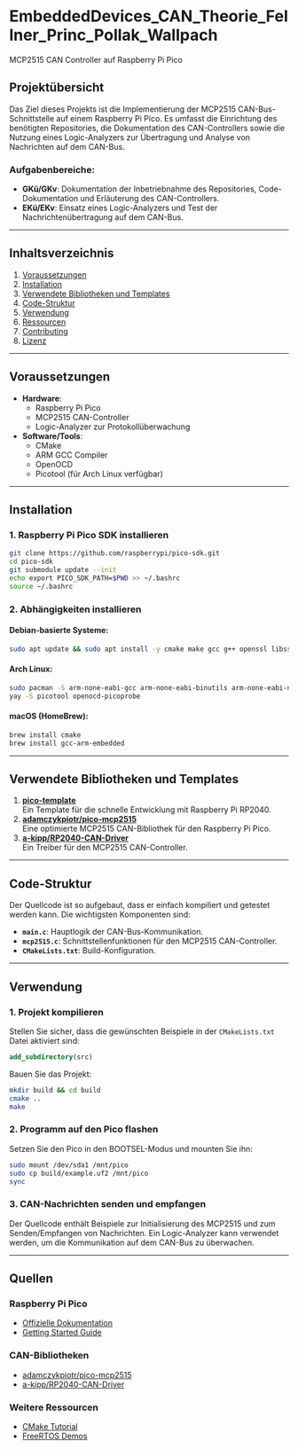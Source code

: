 # EmbeddedDevices_CAN_Theorie_Fellner_Princ_Pollak_Wallpach

MCP2515 CAN Controller auf Raspberry Pi Pico

## Projektübersicht

Das Ziel dieses Projekts ist die Implementierung der MCP2515 CAN-Bus-Schnittstelle auf einem Raspberry Pi Pico. Es umfasst die Einrichtung des benötigten Repositories, die Dokumentation des CAN-Controllers sowie die Nutzung eines Logic-Analyzers zur Übertragung und Analyse von Nachrichten auf dem CAN-Bus.

### Aufgabenbereiche:
- **GKü/GKv**: Dokumentation der Inbetriebnahme des Repositories, Code-Dokumentation und Erläuterung des CAN-Controllers.
- **EKü/EKv**: Einsatz eines Logic-Analyzers und Test der Nachrichtenübertragung auf dem CAN-Bus.

---

## Inhaltsverzeichnis

1. [Voraussetzungen](#voraussetzungen)
2. [Installation](#installation)
3. [Verwendete Bibliotheken und Templates](#verwendete-bibliotheken-und-templates)
4. [Code-Struktur](#code-struktur)
5. [Verwendung](#verwendung)
6. [Ressourcen](#ressourcen)
7. [Contributing](#contributing)
8. [Lizenz](#lizenz)

---

## Voraussetzungen

- **Hardware**:  
  - Raspberry Pi Pico  
  - MCP2515 CAN-Controller  
  - Logic-Analyzer zur Protokollüberwachung  
- **Software/Tools**:  
  - CMake  
  - ARM GCC Compiler  
  - OpenOCD  
  - Picotool (für Arch Linux verfügbar)  

---

## Installation

### 1. Raspberry Pi Pico SDK installieren

```bash
git clone https://github.com/raspberrypi/pico-sdk.git
cd pico-sdk
git submodule update --init
echo export PICO_SDK_PATH=$PWD >> ~/.bashrc
source ~/.bashrc
```

### 2. Abhängigkeiten installieren

#### Debian-basierte Systeme:
```bash
sudo apt update && sudo apt install -y cmake make gcc g++ openssl libssl-dev cmake gcc-arm-none-eabi libnewlib-arm-none-eabi libstdc++-arm-none-eabi-newlib
```

#### Arch Linux:
```bash
sudo pacman -S arm-none-eabi-gcc arm-none-eabi-binutils arm-none-eabi-newlib cmake autoconf git
yay -S picotool openocd-picoprobe
```

#### macOS (HomeBrew):
```bash
brew install cmake
brew install gcc-arm-embedded
```

---

## Verwendete Bibliotheken und Templates

1. **[pico-template](https://github.com/raspberrypi/pico-template)**  
   Ein Template für die schnelle Entwicklung mit Raspberry Pi RP2040.  
2. **[adamczykpiotr/pico-mcp2515](https://github.com/adamczykpiotr/pico-mcp2515)**  
   Eine optimierte MCP2515 CAN-Bibliothek für den Raspberry Pi Pico.  
3. **[a-kipp/RP2040-CAN-Driver](https://github.com/a-kipp/RP2040-CAN-Driver)**  
   Ein Treiber für den MCP2515 CAN-Controller.  

---

## Code-Struktur

Der Quellcode ist so aufgebaut, dass er einfach kompiliert und getestet werden kann. Die wichtigsten Komponenten sind:  
- **`main.c`**: Hauptlogik der CAN-Bus-Kommunikation.  
- **`mcp2515.c`**: Schnittstellenfunktionen für den MCP2515 CAN-Controller.  
- **`CMakeLists.txt`**: Build-Konfiguration.  

---

## Verwendung

### 1. Projekt kompilieren
Stellen Sie sicher, dass die gewünschten Beispiele in der `CMakeLists.txt` Datei aktiviert sind:
```cmake
add_subdirectory(src)
```

Bauen Sie das Projekt:
```bash
mkdir build && cd build
cmake ..
make
```

### 2. Programm auf den Pico flashen
Setzen Sie den Pico in den BOOTSEL-Modus und mounten Sie ihn:
```bash
sudo mount /dev/sda1 /mnt/pico
sudo cp build/example.uf2 /mnt/pico
sync
```

### 3. CAN-Nachrichten senden und empfangen
Der Quellcode enthält Beispiele zur Initialisierung des MCP2515 und zum Senden/Empfangen von Nachrichten. Ein Logic-Analyzer kann verwendet werden, um die Kommunikation auf dem CAN-Bus zu überwachen.

---

## Quellen

### Raspberry Pi Pico
- [Offizielle Dokumentation](https://www.raspberrypi.com/documentation/microcontrollers/)  
- [Getting Started Guide](https://datasheets.raspberrypi.com/pico/getting-started-with-pico.pdf)  

### CAN-Bibliotheken
- [adamczykpiotr/pico-mcp2515](https://github.com/adamczykpiotr/pico-mcp2515)  
- [a-kipp/RP2040-CAN-Driver](https://github.com/a-kipp/RP2040-CAN-Driver)  

### Weitere Ressourcen
- [CMake Tutorial](https://cmake.org/cmake/help/latest/guide/tutorial/index.html)  
- [FreeRTOS Demos](https://github.com/FreeRTOS/FreeRTOS-SMP-Demos/tree/main/FreeRTOS/Demo/CORTEX_M0%2B_RP2040)  

